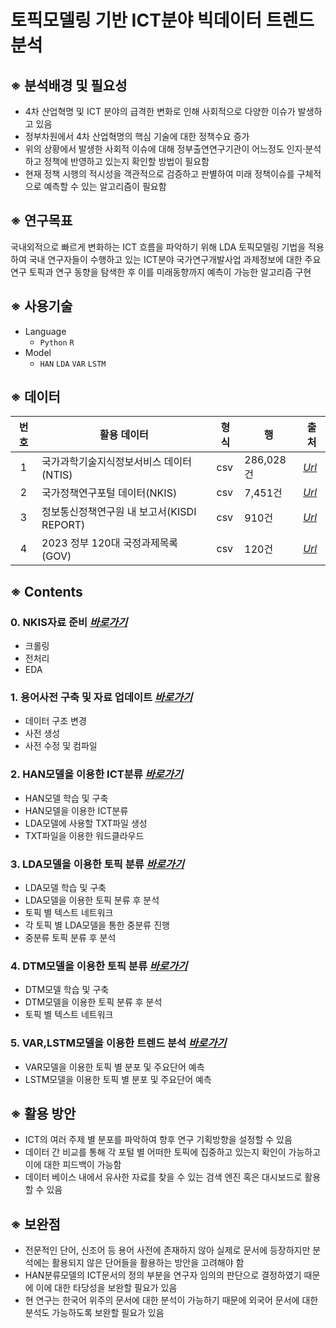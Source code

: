 # 토픽모델링 기반 ICT분야 빅데이터 트렌드 분석

## ※ 분석배경 및 필요성

- 4차 산업혁명 및 ICT 분야의 급격한 변화로 인해 사회적으로 다양한 이슈가 발생하고 있음
- 정부차원에서 4차 산업혁명의 핵심 기술에 대한 정책수요 증가
- 위의 상황에서 발생한 사회적 이슈에 대해 정부출연연구기관이 어느정도 인지·분석하고 정책에 반영하고 있는지 확인할 방법이 필요함
- 현재 정책 시행의 적시성을 객관적으로 검증하고 판별하여 미래 정책이슈를 구체적으로 예측할 수 있는 알고리즘이 필요함

## ※ 연구목표

국내외적으로 빠르게 변화하는 ICT 흐름을 파악하기 위해 LDA 토픽모델링 기법을 적용하여 국내 연구자들이 수행하고 있는 ICT분야 국가연구개발사업 과제정보에 대한 주요 연구 토픽과 연구 동향을 탐색한 후 이를 미래동향까지 예측이 가능한 알고리즘 구현 

## ※ 사용기술 

- Language
  + `Python` `R`
- Model
  + `HAN` `LDA` `VAR` `LSTM`

## ※ 데이터
|번호|활용 데이터|형식|행|출처|
|:------:|------|------|------|------|
|1|국가과학기술지식정보서비스 데이터(NTIS)|csv|286,028건|*[Url](https://m.ntis.go.kr/ThMain.do)*|
|2|국가정책연구포털 데이터(NKIS)|csv|7,451건|*[Url](https://www.nkis.re.kr/main.do)*|
|3|정보통신정책연구원 내 보고서(KISDI REPORT)|csv|910건|*[Url](https://www.kisdi.re.kr/index.do)*|
|4|2023 정부 120대 국정과제목록(GOV)|csv|120건|*[Url](https://www.korea.kr/main.do)*|

## ※ Contents

### 0. NKIS자료 준비 *[바로가기](https://github.com/Yun024/KISDI_NLP_project/blob/main/0.%20NKIS%EC%9E%90%EB%A3%8C%20%EC%A4%80%EB%B9%84/README.md)*

- 크롤링
- 전처리
- EDA

### 1. 용어사전 구축 및 자료 업데이트 *[바로가기](https://github.com/Yun024/KISDI_NLP_project/blob/main/1.%20%EC%9A%A9%EC%96%B4%EC%82%AC%EC%A0%84%20%EA%B5%AC%EC%B6%95%20%EB%B0%8F%20%EC%9E%90%EB%A3%8C%20%EC%97%85%EB%8D%B0%EC%9D%B4%ED%8A%B8/README.md)*

- 데이터 구조 변경 
- 사전 생성
- 사전 수정 및 컴파일 

### 2. HAN모델을 이용한 ICT분류 *[바로가기](https://github.com/Yun024/KISDI_NLP_project/tree/main/2.%20HAN%EB%AA%A8%EB%8D%B8%EC%9D%84%20%EC%9D%B4%EC%9A%A9%ED%95%9C%20ICT%EB%B6%84%EB%A5%98)*

- HAN모델 학습 및 구축
- HAN모델을 이용한 ICT분류 
- LDA모델에 사용할 TXT파일 생성
- TXT파일을 이용한 워드클라우드 

### 3. LDA모델을 이용한 토픽 분류 *[바로가기](https://github.com/Yun024/KISDI_NLP_project/blob/main/3.%20LDA%EB%AA%A8%EB%8D%B8%EC%9D%84%20%EC%9D%B4%EC%9A%A9%ED%95%9C%20%ED%86%A0%ED%94%BD%20%EB%B6%84%EB%A5%98/README.md)*

- LDA모델 학습 및 구축
- LDA모델을 이용한 토픽 분류 후 분석 
- 토픽 별 텍스트 네트워크
- 각 토픽 별 LDA모델을 통한 중분류 진행 
- 중분류 토픽 분류 후 분석 

### 4. DTM모델을 이용한 토픽 분류 *[바로가기](https://github.com/Yun024/KISDI_NLP_project/blob/main/4.%20DTM%EB%AA%A8%EB%8D%B8%EC%9D%84%20%EC%9D%B4%EC%9A%A9%ED%95%9C%20%ED%86%A0%ED%94%BD%20%EB%B6%84%EB%A5%98/README.md)*

- DTM모델 학습 및 구축
- DTM모델을 이용한 토픽 분류 후 분석 
- 토픽 별 텍스트 네트워크 

### 5. VAR,LSTM모델을 이용한 트렌드 분석 *[바로가기](https://github.com/Yun024/KISDI_NLP_project/blob/main/5.%20VAR%2CLSTM%EB%AA%A8%EB%8D%B8%EC%9D%84%20%EC%9D%B4%EC%9A%A9%ED%95%9C%20%ED%8A%B8%EB%A0%8C%EB%93%9C%20%EB%B6%84%EC%84%9D/README.md)*

- VAR모델을 이용한 토픽 별 분포 및 주요단어 예측
- LSTM모델을 이용한 토픽 별 분포 및 주요단어 예측 



## ※ 활용 방안

- ICT의 여러 주제 별 분포를 파악하여 향후 연구 기획방향을 설정할 수 있음 
- 데이터 간 비교를 통해 각 포털 별 어떠한 토픽에 집중하고 있는지 확인이 가능하고 이에 대한 피드백이 가능함
- 데이터 베이스 내에서 유사한 자료를 찾을 수 있는 검색 엔진 혹은 대시보드로 활용할 수 있음 

## ※ 보완점 

- 전문적인 단어, 신조어 등 용어 사전에 존재하지 않아 실제로 문서에 등장하지만 분석에는 활용되지 않은 단어들을 활용하는 방안을 고려해야 함 
- HAN분류모델의 ICT문서의 정의 부분을 연구자 임의의 판단으로 결정하였기 때문에 이에 대한 타당성을 보완할 필요가 있음 
- 현 연구는 한국어 위주의 문서에 대한 분석이 가능하기 때문에 외국어 문서에 대한 분석도 가능하도록 보완할 필요가 있음
